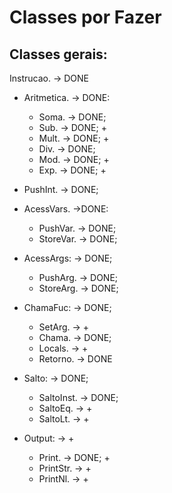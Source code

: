# Classes por Fazer

## Classes gerais:
Instrucao. -> DONE
* Aritmetica. -> DONE: 
    * Soma. -> DONE;
    * Sub.  -> DONE; +
    * Mult. -> DONE; +
    * Div.  -> DONE;
    * Mod.  -> DONE; +
    * Exp.  -> DONE; +

* PushInt. -> DONE;

* AcessVars. ->DONE:
    * PushVar.  -> DONE;
    * StoreVar. -> DONE;

* AcessArgs: -> DONE;
    * PushArg.  -> DONE;
    * StoreArg. -> DONE;

* ChamaFuc: -> DONE;
    * SetArg.   -> +
    * Chama.    -> DONE;
    * Locals.   -> +
    * Retorno.  -> DONE

* Salto:    -> DONE;
    * SaltoInst.    -> DONE;
    * SaltoEq.      -> +
    * SaltoLt.      -> +

* Output:   -> +
    * Print.    -> DONE; +
    * PrintStr. -> +
    * PrintNl.  -> +